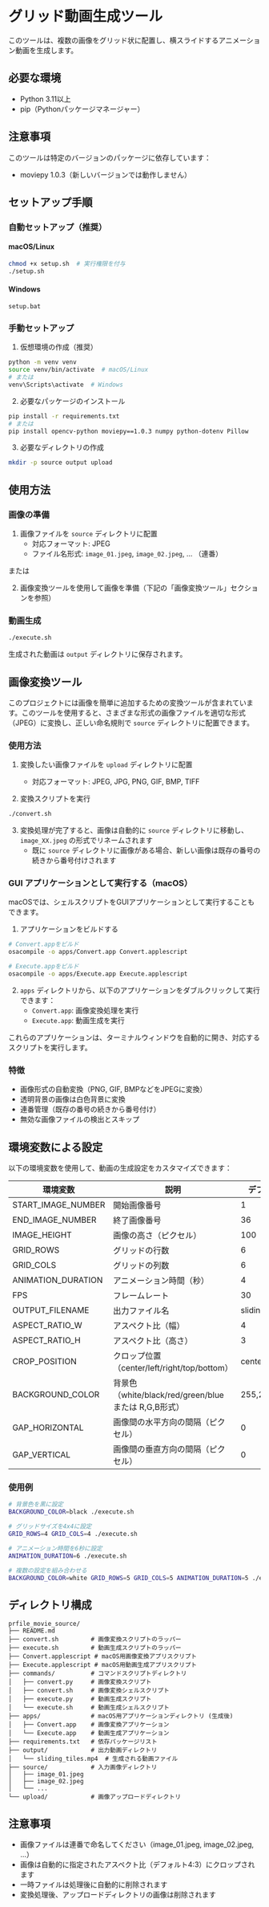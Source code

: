# グリッド動画生成ツール

このツールは、複数の画像をグリッド状に配置し、横スライドするアニメーション動画を生成します。

## 必要な環境

- Python 3.11以上
- pip（Pythonパッケージマネージャー）

## 注意事項

このツールは特定のバージョンのパッケージに依存しています：
- moviepy 1.0.3（新しいバージョンでは動作しません）

## セットアップ手順

### 自動セットアップ（推奨）

#### macOS/Linux
```bash
chmod +x setup.sh  # 実行権限を付与
./setup.sh
```

#### Windows
```
setup.bat
```

### 手動セットアップ

1. 仮想環境の作成（推奨）
```bash
python -m venv venv
source venv/bin/activate  # macOS/Linux
# または
venv\Scripts\activate  # Windows
```

2. 必要なパッケージのインストール
```bash
pip install -r requirements.txt
# または
pip install opencv-python moviepy==1.0.3 numpy python-dotenv Pillow
```

3. 必要なディレクトリの作成
```bash
mkdir -p source output upload
```

## 使用方法

### 画像の準備

1. 画像ファイルを `source` ディレクトリに配置
   - 対応フォーマット: JPEG
   - ファイル名形式: `image_01.jpeg`, `image_02.jpeg`, ... （連番）

または

2. 画像変換ツールを使用して画像を準備（下記の「画像変換ツール」セクションを参照）

### 動画生成

```bash
./execute.sh
```

生成された動画は `output` ディレクトリに保存されます。

## 画像変換ツール

このプロジェクトには画像を簡単に追加するための変換ツールが含まれています。このツールを使用すると、さまざまな形式の画像ファイルを適切な形式（JPEG）に変換し、正しい命名規則で `source` ディレクトリに配置できます。

### 使用方法

1. 変換したい画像ファイルを `upload` ディレクトリに配置
   - 対応フォーマット: JPEG, JPG, PNG, GIF, BMP, TIFF
   
2. 変換スクリプトを実行
```bash
./convert.sh
```

3. 変換処理が完了すると、画像は自動的に `source` ディレクトリに移動し、`image_XX.jpeg` の形式でリネームされます
   - 既に `source` ディレクトリに画像がある場合、新しい画像は既存の番号の続きから番号付けされます

### GUI アプリケーションとして実行する（macOS）

macOSでは、シェルスクリプトをGUIアプリケーションとして実行することもできます。

1. アプリケーションをビルドする
```bash
# Convert.appをビルド
osacompile -o apps/Convert.app Convert.applescript

# Execute.appをビルド
osacompile -o apps/Execute.app Execute.applescript
```

2. `apps` ディレクトリから、以下のアプリケーションをダブルクリックして実行できます：
   - `Convert.app`: 画像変換処理を実行
   - `Execute.app`: 動画生成を実行

これらのアプリケーションは、ターミナルウィンドウを自動的に開き、対応するスクリプトを実行します。

### 特徴

- 画像形式の自動変換（PNG, GIF, BMPなどをJPEGに変換）
- 透明背景の画像は白色背景に変換
- 連番管理（既存の番号の続きから番号付け）
- 無効な画像ファイルの検出とスキップ

## 環境変数による設定

以下の環境変数を使用して、動画の生成設定をカスタマイズできます：

| 環境変数 | 説明 | デフォルト値 |
|----------|------|--------------|
| START_IMAGE_NUMBER | 開始画像番号 | 1 |
| END_IMAGE_NUMBER | 終了画像番号 | 36 |
| IMAGE_HEIGHT | 画像の高さ（ピクセル） | 100 |
| GRID_ROWS | グリッドの行数 | 6 |
| GRID_COLS | グリッドの列数 | 6 |
| ANIMATION_DURATION | アニメーション時間（秒） | 4 |
| FPS | フレームレート | 30 |
| OUTPUT_FILENAME | 出力ファイル名 | sliding_tiles.mp4 |
| ASPECT_RATIO_W | アスペクト比（幅） | 4 |
| ASPECT_RATIO_H | アスペクト比（高さ） | 3 |
| CROP_POSITION | クロップ位置（center/left/right/top/bottom） | center |
| BACKGROUND_COLOR | 背景色（white/black/red/green/blue または R,G,B形式） | 255,255,255 |
| GAP_HORIZONTAL | 画像間の水平方向の間隔（ピクセル） | 0 |
| GAP_VERTICAL | 画像間の垂直方向の間隔（ピクセル） | 0 |

### 使用例

```bash
# 背景色を黒に設定
BACKGROUND_COLOR=black ./execute.sh

# グリッドサイズを4x4に設定
GRID_ROWS=4 GRID_COLS=4 ./execute.sh

# アニメーション時間を6秒に設定
ANIMATION_DURATION=6 ./execute.sh

# 複数の設定を組み合わせる
BACKGROUND_COLOR=white GRID_ROWS=5 GRID_COLS=5 ANIMATION_DURATION=5 ./execute.sh
```

## ディレクトリ構成

```
prfile_movie_source/
├── README.md
├── convert.sh         # 画像変換スクリプトのラッパー
├── execute.sh         # 動画生成スクリプトのラッパー
├── Convert.applescript # macOS用画像変換アプリスクリプト
├── Execute.applescript # macOS用動画生成アプリスクリプト
├── commands/          # コマンドスクリプトディレクトリ
│   ├── convert.py     # 画像変換スクリプト
│   ├── convert.sh     # 画像変換シェルスクリプト
│   ├── execute.py     # 動画生成スクリプト
│   └── execute.sh     # 動画生成シェルスクリプト
├── apps/              # macOS用アプリケーションディレクトリ (生成後)
│   ├── Convert.app    # 画像変換アプリケーション
│   └── Execute.app    # 動画生成アプリケーション
├── requirements.txt   # 依存パッケージリスト
├── output/            # 出力動画ディレクトリ
│   └── sliding_tiles.mp4  # 生成される動画ファイル
├── source/            # 入力画像ディレクトリ
│   ├── image_01.jpeg
│   ├── image_02.jpeg
│   └── ...
└── upload/            # 画像アップロードディレクトリ
```

## 注意事項

- 画像ファイルは連番で命名してください（image_01.jpeg, image_02.jpeg, ...）
- 画像は自動的に指定されたアスペクト比（デフォルト4:3）にクロップされます
- 一時ファイルは処理後に自動的に削除されます
- 変換処理後、アップロードディレクトリの画像は削除されます

